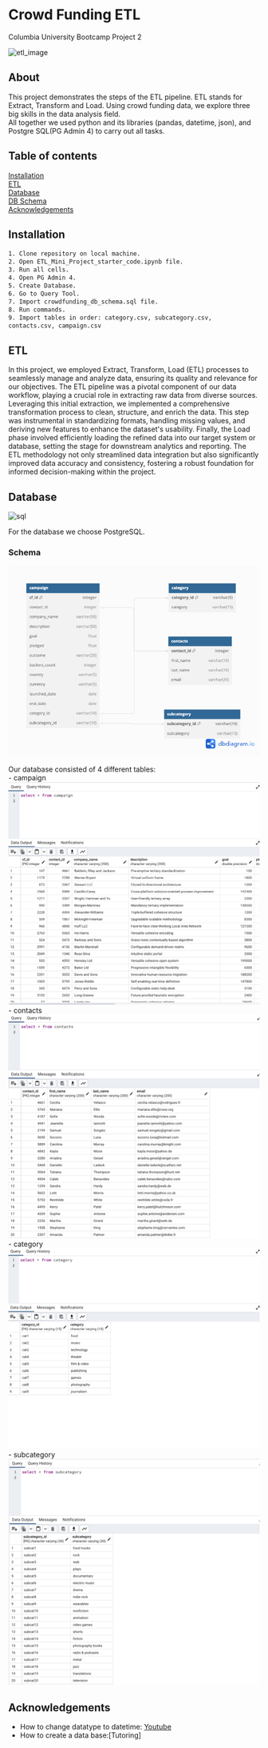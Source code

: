 # Crowd Funding ETL
Columbia University Bootcamp Project 2 <br/>

![etl_image](https://www.informatica.com/content/dam/informatica-com/en/images/misc/etl-process-explained-diagram.png) <br/>

## About 
This project demonstrates the steps of the ETL pipeline. ETL stands for Extract, Transform and Load. Using crowd funding data, we explore three big skills in the data analysis field. <br/>
All together we used python and its libraries (pandas, datetime, json), and Postgre SQL(PG Admin 4) to carry out all tasks. 



## Table of contents
[Installation](#installation) <br/>
[ETL](#etl) <br/>
[Database](#database) <br/>
[DB Schema](#schema) <br/>
[Acknowledgements](#acknowledgements) <br/>

## Installation
    1. Clone repository on local machine. 
    2. Open ETL_Mini_Project_starter_code.ipynb file. 
    3. Run all cells. 
    4. Open PG Admin 4.
    5. Create Database.
    6. Go to Query Tool. 
    7. Import crowdfunding_db_schema.sql file. 
    8. Run commands.
    9. Import tables in order: category.csv, subcategory.csv, contacts.csv, campaign.csv

## ETL
In this project, we employed Extract, Transform, Load (ETL) processes to seamlessly manage and analyze data, ensuring its quality and relevance for our objectives. The ETL pipeline was a pivotal component of our data workflow, playing a crucial role in extracting raw data from diverse sources. Leveraging this initial extraction, we implemented a comprehensive transformation process to clean, structure, and enrich the data. This step was instrumental in standardizing formats, handling missing values, and deriving new features to enhance the dataset's usability. Finally, the Load phase involved efficiently loading the refined data into our target system or database, setting the stage for downstream analytics and reporting. The ETL methodology not only streamlined data integration but also significantly improved data accuracy and consistency, fostering a robust foundation for informed decision-making within the project.

## Database
![sql](https://kinsta.com/wp-content/uploads/2022/02/postgres-logo.png) <br/>

For the database we choose PostgreSQL. <br/>

### Schema
![database_erd](Resources/Project_1.png) <br/>

Our database consisted of 4 different tables: <br/>
    - campaign <br/>
    ![campaign](Resources/campaign_table.png) <br/>
    - contacts <br/>
    ![contacts](Resources/contacts_table.png) <br/>
    - category <br/>
    ![category](Resources/category_table.png) <br/>
    - subcategory <br/>
    ![subcategory](Resources/subcategory_table.png) <br/>

## Acknowledgements
- How to change datatype to datetime: [Youtube](https://www.youtube.com/watch?v=eirjjyP2qcQ&t=1092s&ab_channel=CoreySchafer) <br/>
- How to create a data base:[Tutoring]









